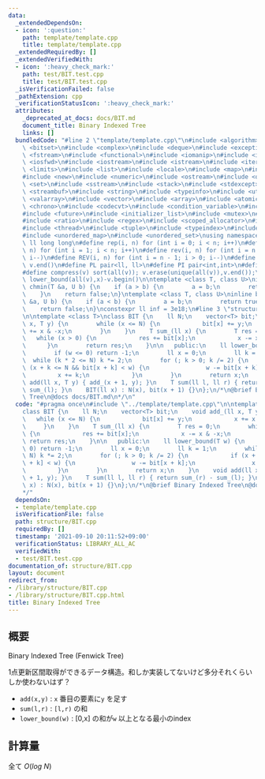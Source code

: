 ```yaml
---
data:
  _extendedDependsOn:
  - icon: ':question:'
    path: template/template.cpp
    title: template/template.cpp
  _extendedRequiredBy: []
  _extendedVerifiedWith:
  - icon: ':heavy_check_mark:'
    path: test/BIT.test.cpp
    title: test/BIT.test.cpp
  _isVerificationFailed: false
  _pathExtension: cpp
  _verificationStatusIcon: ':heavy_check_mark:'
  attributes:
    _deprecated_at_docs: docs/BIT.md
    document_title: Binary Indexed Tree
    links: []
  bundledCode: "#line 2 \"template/template.cpp\"\n#include <algorithm>\n#include\
    \ <bitset>\n#include <complex>\n#include <deque>\n#include <exception>\n#include\
    \ <fstream>\n#include <functional>\n#include <iomanip>\n#include <ios>\n#include\
    \ <iosfwd>\n#include <iostream>\n#include <istream>\n#include <iterator>\n#include\
    \ <limits>\n#include <list>\n#include <locale>\n#include <map>\n#include <memory>\n\
    #include <new>\n#include <numeric>\n#include <ostream>\n#include <queue>\n#include\
    \ <set>\n#include <sstream>\n#include <stack>\n#include <stdexcept>\n#include\
    \ <streambuf>\n#include <string>\n#include <typeinfo>\n#include <utility>\n#include\
    \ <valarray>\n#include <vector>\n#include <array>\n#include <atomic>\n#include\
    \ <chrono>\n#include <codecvt>\n#include <condition_variable>\n#include <forward_list>\n\
    #include <future>\n#include <initializer_list>\n#include <mutex>\n#include <random>\n\
    #include <ratio>\n#include <regex>\n#include <scoped_allocator>\n#include <system_error>\n\
    #include <thread>\n#include <tuple>\n#include <typeindex>\n#include <type_traits>\n\
    #include <unordered_map>\n#include <unordered_set>\nusing namespace std;\n#define\
    \ ll long long\n#define rep(i, n) for (int i = 0; i < n; i++)\n#define REP(i,\
    \ n) for (int i = 1; i < n; i++)\n#define rev(i, n) for (int i = n - 1; i >= 0;\
    \ i--)\n#define REV(i, n) for (int i = n - 1; i > 0; i--)\n#define all(v) v.begin(),\
    \ v.end()\n#define PL pair<ll, ll>\n#define PI pair<int,int>\n#define len(s) (int)s.size()\n\
    #define compress(v) sort(all(v)); v.erase(unique(all(v)),v.end());\n#define comid(v,x)\
    \ lower_bound(all(v),x)-v.begin()\n\ntemplate <class T, class U>\ninline bool\
    \ chmin(T &a, U b) {\n    if (a > b) {\n        a = b;\n        return true;\n\
    \    }\n    return false;\n}\ntemplate <class T, class U>\ninline bool chmax(T\
    \ &a, U b) {\n    if (a < b) {\n        a = b;\n        return true;\n    }\n\
    \    return false;\n}\nconstexpr ll inf = 3e18;\n#line 3 \"structure/BIT.cpp\"\
    \n\ntemplate <class T>\nclass BIT {\n    ll N;\n    vector<T> bit;\n    void add_(ll\
    \ x, T y) {\n        while (x <= N) {\n            bit[x] += y;\n            x\
    \ += x & -x;\n        }\n    }\n    T sum_(ll x) {\n        T res = 0;\n     \
    \   while (x > 0) {\n            res += bit[x];\n            x -= x & -x;\n  \
    \      }\n        return res;\n    }\n\n   public:\n    ll lower_bound(T w) {\n\
    \        if (w <= 0) return -1;\n        ll x = 0;\n        ll k = 1;\n      \
    \  while (k * 2 <= N) k *= 2;\n        for (; k > 0; k /= 2) {\n            if\
    \ (x + k <= N && bit[x + k] < w) {\n                w -= bit[x + k];\n       \
    \         x += k;\n            }\n        }\n        return x;\n    }\n    void\
    \ add(ll x, T y) { add_(x + 1, y); }\n    T sum(ll l, ll r) { return sum_(r) -\
    \ sum_(l); }\n    BIT(ll x) : N(x), bit(x + 1) {}\n};\n/*\n@brief Binary Indexed\
    \ Tree\n@docs docs/BIT.md\n*/\n"
  code: "#pragma once\n#include \"../template/template.cpp\"\n\ntemplate <class T>\n\
    class BIT {\n    ll N;\n    vector<T> bit;\n    void add_(ll x, T y) {\n     \
    \   while (x <= N) {\n            bit[x] += y;\n            x += x & -x;\n   \
    \     }\n    }\n    T sum_(ll x) {\n        T res = 0;\n        while (x > 0)\
    \ {\n            res += bit[x];\n            x -= x & -x;\n        }\n       \
    \ return res;\n    }\n\n   public:\n    ll lower_bound(T w) {\n        if (w <=\
    \ 0) return -1;\n        ll x = 0;\n        ll k = 1;\n        while (k * 2 <=\
    \ N) k *= 2;\n        for (; k > 0; k /= 2) {\n            if (x + k <= N && bit[x\
    \ + k] < w) {\n                w -= bit[x + k];\n                x += k;\n   \
    \         }\n        }\n        return x;\n    }\n    void add(ll x, T y) { add_(x\
    \ + 1, y); }\n    T sum(ll l, ll r) { return sum_(r) - sum_(l); }\n    BIT(ll\
    \ x) : N(x), bit(x + 1) {}\n};\n/*\n@brief Binary Indexed Tree\n@docs docs/BIT.md\n\
    */"
  dependsOn:
  - template/template.cpp
  isVerificationFile: false
  path: structure/BIT.cpp
  requiredBy: []
  timestamp: '2021-09-10 20:11:52+09:00'
  verificationStatus: LIBRARY_ALL_AC
  verifiedWith:
  - test/BIT.test.cpp
documentation_of: structure/BIT.cpp
layout: document
redirect_from:
- /library/structure/BIT.cpp
- /library/structure/BIT.cpp.html
title: Binary Indexed Tree
---
```

## 概要

Binary Indexed Tree (Fenwick Tree)

1点更新区間取得ができるデータ構造。和しか実装してないけど多分それくらいしか使わないはず？

- ```add(x,y)``` : ```x``` 番目の要素に```y``` を足す
- ```sum(l,r)``` : ```[l,r)``` の和
- ```lower_bound(w)``` : [0,x] の和が```w``` 以上となる最小のindex

## 計算量

全て $O(log\ N)$